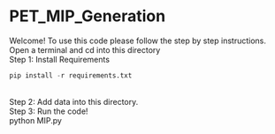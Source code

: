 # PET_MIP_Generation


Welcome! To use this code please follow the step by step instructions. Open a terminal and cd into this directory
<br>
Step 1: Install Requirements
```python
pip install -r requirements.txt
```
<br>
Step 2: Add data into this directory. 
<br>
Step 3: Run the code!
<br>
python MIP.py
